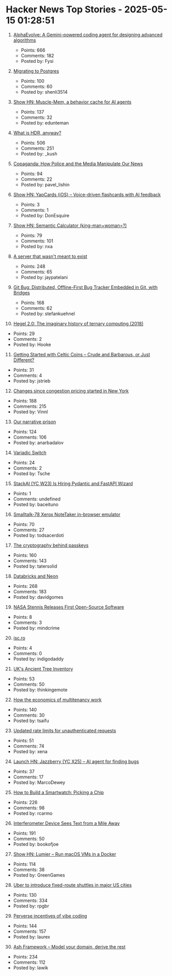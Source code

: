 # Hacker News Top Stories - 2025-05-15 01:28:51

1. [AlphaEvolve: A Gemini-powered coding agent for designing advanced algorithms](https://deepmind.google/discover/blog/alphaevolve-a-gemini-powered-coding-agent-for-designing-advanced-algorithms/)
   - Points: 666
   - Comments: 182
   - Posted by: Fysi

2. [Migrating to Postgres](https://engineering.usemotion.com/migrating-to-postgres-3c93dff9c65d)
   - Points: 100
   - Comments: 60
   - Posted by: shenli3514

3. [Show HN: Muscle-Mem, a behavior cache for AI agents](https://github.com/pig-dot-dev/muscle-mem)
   - Points: 137
   - Comments: 32
   - Posted by: edunteman

4. [What is HDR, anyway?](https://www.lux.camera/what-is-hdr/)
   - Points: 506
   - Comments: 251
   - Posted by: _kush

5. [Copaganda: How Police and the Media Manipulate Our News](https://www.teenvogue.com/story/copaganda-when-the-police-and-the-media-manipulate-our-news)
   - Points: 94
   - Comments: 22
   - Posted by: pavel_lishin

6. [Show HN: YapCards (iOS) – Voice-driven flashcards with AI feedback](undefined)
   - Points: 3
   - Comments: 1
   - Posted by: DonEsquire

7. [Show HN: Semantic Calculator (king-man+woman=?)](https://calc.datova.ai)
   - Points: 79
   - Comments: 101
   - Posted by: nxa

8. [A server that wasn't meant to exist](https://it-notes.dragas.net/2025/05/13/the_server_that_wasnt_meant_to_exist/)
   - Points: 248
   - Comments: 65
   - Posted by: jaypatelani

9. [Git Bug: Distributed, Offline-First Bug Tracker Embedded in Git, with Bridges](https://github.com/git-bug/git-bug)
   - Points: 168
   - Comments: 62
   - Posted by: stefankuehnel

10. [Hegel 2.0: The imaginary history of ternary computing (2018)](https://www.cabinetmagazine.org/issues/65/weatherby.php)
   - Points: 29
   - Comments: 2
   - Posted by: Hooke

11. [Getting Started with Celtic Coins – Crude and Barbarous, or Just Different?](https://collectingancientcoins.co.uk/getting-started-with-celtic-coins-crude-and-barbarous-or-just-different/)
   - Points: 31
   - Comments: 4
   - Posted by: jstrieb

12. [Changes since congestion pricing started in New York](https://www.nytimes.com/interactive/2025/05/11/upshot/congestion-pricing.html)
   - Points: 188
   - Comments: 215
   - Posted by: Vinnl

13. [Our narrative prison](https://aeon.co/essays/why-does-every-film-and-tv-series-seem-to-have-the-same-plot)
   - Points: 124
   - Comments: 106
   - Posted by: anarbadalov

14. [Variadic Switch](https://pydong.org/posts/variadic-switch/)
   - Points: 24
   - Comments: 2
   - Posted by: Tsche

15. [StackAI (YC W23) Is Hiring Pydantic and FastAPI Wizard](https://www.ycombinator.com/companies/stackai/jobs/8nYnmlN-backend-engineer)
   - Points: 1
   - Comments: undefined
   - Posted by: baceituno

16. [Smalltalk-78 Xerox NoteTaker in-browser emulator](https://smalltalkzoo.thechm.org/users/bert/Smalltalk-78.html)
   - Points: 70
   - Comments: 27
   - Posted by: todsacerdoti

17. [The cryptography behind passkeys](https://blog.trailofbits.com/2025/05/14/the-cryptography-behind-passkeys/)
   - Points: 160
   - Comments: 143
   - Posted by: tatersolid

18. [Databricks and Neon](https://www.databricks.com/blog/databricks-neon)
   - Points: 268
   - Comments: 183
   - Posted by: davidgomes

19. [NASA Stennis Releases First Open-Source Software](https://www.nasa.gov/centers-and-facilities/stennis/stennis-first-open-source-software/)
   - Points: 8
   - Comments: 3
   - Posted by: mindcrime

20. [isc.ro](https://isc.ro/)
   - Points: 4
   - Comments: 0
   - Posted by: indigodaddy

21. [UK's Ancient Tree Inventory](https://ati.woodlandtrust.org.uk/)
   - Points: 53
   - Comments: 50
   - Posted by: thinkingemote

22. [How the economics of multitenancy work](https://www.blacksmith.sh/blog/the-economics-of-operating-a-ci-cloud)
   - Points: 140
   - Comments: 30
   - Posted by: tsaifu

23. [Updated rate limits for unauthenticated requests](https://github.blog/changelog/2025-05-08-updated-rate-limits-for-unauthenticated-requests/)
   - Points: 51
   - Comments: 74
   - Posted by: xena

24. [Launch HN: Jazzberry (YC X25) – AI agent for finding bugs](undefined)
   - Points: 37
   - Comments: 17
   - Posted by: MarcoDewey

25. [How to Build a Smartwatch: Picking a Chip](https://ericmigi.com/blog/how-to-build-a-smartwatch-picking-a-chip/)
   - Points: 226
   - Comments: 98
   - Posted by: rcarmo

26. [Interferometer Device Sees Text from a Mile Away](https://physics.aps.org/articles/v18/99)
   - Points: 191
   - Comments: 50
   - Posted by: bookofjoe

27. [Show HN: Lumier – Run macOS VMs in a Docker](https://github.com/trycua/cua/tree/main/libs/lumier)
   - Points: 114
   - Comments: 38
   - Posted by: GreenGames

28. [Uber to introduce fixed-route shuttles in major US cities](https://techcrunch.com/2025/05/14/uber-to-introduce-fixed-route-shuttles-in-major-us-cities-other-ways-to-save/)
   - Points: 130
   - Comments: 334
   - Posted by: rpgbr

29. [Perverse incentives of vibe coding](https://fredbenenson.medium.com/the-perverse-incentives-of-vibe-coding-23efbaf75aee)
   - Points: 144
   - Comments: 157
   - Posted by: laurex

30. [Ash Framework – Model your domain, derive the rest](https://ash-hq.org/)
   - Points: 234
   - Comments: 112
   - Posted by: lawik


